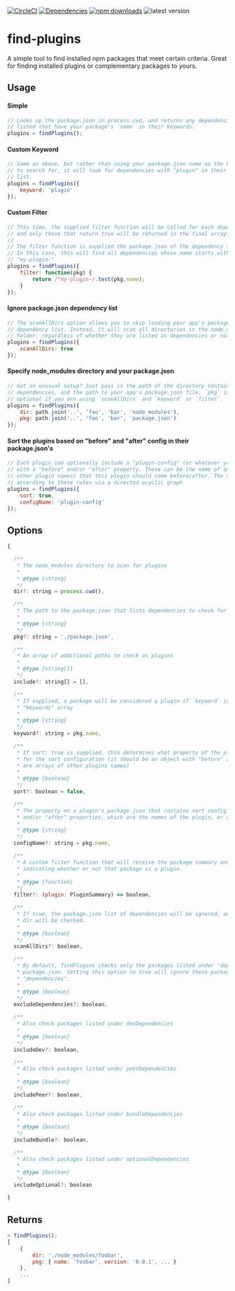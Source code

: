 [![CircleCI](https://img.shields.io/circleci/project/github/davewasmer/find-plugins.svg?style=flat-square)](https://circleci.com/gh/davewasmer/find-plugins)
[![Dependencies](https://img.shields.io/david/davewasmer/find-plugins.svg?style=flat-square)](https://david-dm.org/davewasmer/find-plugins)
[![npm downloads](https://img.shields.io/npm/dm/find-plugins.svg?style=flat-square)](https://www.npmjs.com/package/find-plugins)
![latest version](https://img.shields.io/npm/v/find-plugins.svg?style=flat-square)

# find-plugins

A simple tool to find installed npm packages that meet certain criteria. Great for finding installed plugins or complementary packages to yours.

## Usage

#### Simple

```js
// Looks up the package.json in process.cwd, and returns any dependencies
// listed that have your package's `name` in their keywords.
plugins = findPlugins();
```

#### Custom Keyword

```js
// Same as above, but rather than using your package.json name as the keyword
// to search for, it will look for dependencies with "plugin" in their keyword
// list.
plugins = findPlugins({
    keyword: 'plugin'
});
```

#### Custom Filter

```js
// This time, the supplied filter function will be called for each dependency,
// and only those that return true will be returned in the final array.
//
// The filter function is supplied the package.json of the dependency to check.
// In this case, this will find all dependencies whose name starts with
// "my-plugin-"
plugins = findPlugins({
    filter: function(pkg) {
        return /^my-plugin-/.test(pkg.name);
    }
});
```

#### Ignore package.json dependency list

```js
// The scanAllDirs option allows you to skip loading your app's package.json
// dependency list. Instead, it will scan all directories in the node_modules
// folder, regardless of whether they are listed as dependencies or not.
plugins = findPlugins({
    scanAllDirs: true
});
```

#### Specify node_modules directory and your package.json

```js
// Got an unusual setup? Just pass in the path of the directory containing your
// dependencies, and the path to your app's package.json file. `pkg` is
// optional if you are using `scanAllDirs` and `keyword` or `filter`.
plugins = findPlugins({
    dir: path.join('..', 'foo', 'bar', 'node_modules'),
    pkg: path.join('..', 'foo', 'bar', 'package.json')
});
```

#### Sort the plugins based on "before" and "after" config in their package.json's

```js
// Each plugin can optionally include a "plugin-config" (or whatever you pass in under `configName`)
// with a "before" and/or "after" property. These can be the name of another plugin (or an array of
// other plugin names) that this plugin should come before/after. The returned array will be sorted
// according to these rules via a directed acyclic graph
plugins = findPlugins({
    sort: true,
    configName: 'plugin-config'
});
```


## Options

```js
{

  /**
   * The node_modules directory to scan for plugins
   *
   * @type {string}
   */
  dir?: string = process.cwd(),

  /**
   * The path to the package.json that lists dependencies to check for plugins
   *
   * @type {string}
   */
  pkg?: string = './package.json',

  /**
   * An array of additional paths to check as plugins
   *
   * @type {string[]}
   */
  include?: string[] = [],

  /**
   * If supplied, a package will be considered a plugin if `keyword` is present in it's package.json
   * "keywords" array
   *
   * @type {string}
   */
  keyword?: string = pkg.name,

  /**
   * If sort: true is supplied, this determines what property of the plugin's package.json to check
   * for the sort configuration (it should be an object with "before" and "after" properties which
   * are arrays of other plugins names)
   *
   * @type {boolean}
   */
  sort?: boolean = false,

  /**
   * The property on a plugin's package.json that contains sort config (an object with "before"
   * and/or "after" properties, which are the names of the plugin, or arrays of names)
   *
   * @type {string}
   */
  configName?: string = pkg.name,

  /**
   * A custom filter function that will receive the package summary and should return a boolean
   * indicating whether or not that package is a plugin.
   *
   * @type {function}
   */
  filter?: (plugin: PluginSummary) => boolean,

  /**
   * If true, the package.json list of dependencies will be ignored, and all packages found in
   * dir will be checked.
   *
   * @type {boolean}
   */
  scanAllDirs?: boolean,

  /**
   * By default, findPlugins checks only the packages listed under "dependencies" in the
   * package.json. Setting this option to true will ignore those packages listed under
   * "dependencies".
   *
   * @type {boolean}
   */
  excludeDependencies?: boolean,

  /**
   * Also check packages listed under devDependencies
   *
   * @type {boolean}
   */
  includeDev?: boolean,

  /**
   * Also check packages listed under peerDependencies
   *
   * @type {boolean}
   */
  includePeer?: boolean,

  /**
   * Also check packages listed under bundleDependencies
   *
   * @type {boolean}
   */
  includeBundle?: boolean,

  /**
   * Also check packages listed under optionalDependencies
   *
   * @type {boolean}
   */
  includeOptional?: boolean

}
```

## Returns

```js
> findPlugins();
[
    {
        dir: './node_modules/foobar',
        pkg: { name: 'foobar', version: '0.0.1', ... }
    },
    ...
]
```

